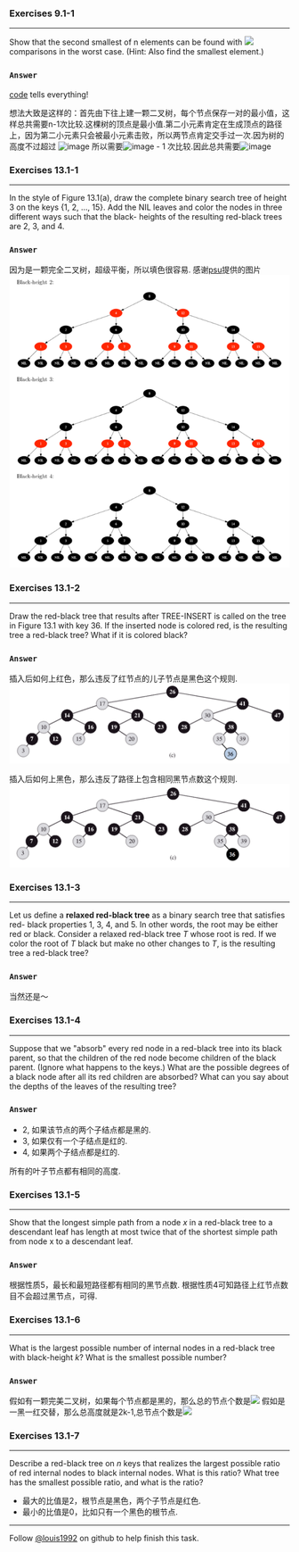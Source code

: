 ### Exercises 9.1-1
***
Show that the second smallest of n elements can be found with ![](http://latex.codecogs.com/gif.latex?n+\\lceil\\lg{n}\\rceil-2)
comparisons in the worst case. (Hint: Also find the smallest element.)

### `Answer`
[code](./exercise_code/second-smallest.cpp) tells everything!

想法大致是这样的：首先由下往上建一颗二叉树，每个节点保存一对的最小值，这样总共需要n-1次比较.这棵树的顶点是最小值.第二小元素肯定在生成顶点的路径上，因为第二小元素只会被最小元素击败，所以两节点肯定交手过一次.因为树的高度不过超过
![image](./repo/s1/gif-2.gif)  所以需要![image](./repo/s1/gif-2.gif) - 1 次比较.因此总共需要![image](./repo/s1/gif.gif)


### Exercises 13.1-1
***
In the style of Figure 13.1(a), draw the complete binary search tree of height 3 on the keys {1, 2, ..., 15}. Add the NIL leaves and color the nodes in three different ways such that the black- heights of the resulting red-black trees are 2, 3, and 4.

### `Answer`
因为是一颗完全二叉树，超级平衡，所以填色很容易. 感谢[psu](http://test.scripts.psu.edu/users/d/j/djh300/cmpsc465/notes-4985903869437/solutions-to-some-homework-exercises-as-shared-with-students/3-solutions-clrs-13.pdf)提供的图片
![image](./repo/s1/1.png)


### Exercises 13.1-2
***
Draw the red-black tree that results after TREE-INSERT is called on the tree in Figure 13.1 with key 36. If the inserted node is colored red, is the resulting tree a red-black tree? What if it is colored black?

### `Answer`
插入后如何上红色，那么违反了红节点的儿子节点是黑色这个规则.
![image](./repo/s1/2.png)

插入后如何上黑色，那么违反了路径上包含相同黑节点数这个规则.
![image](./repo/s1/3.png)


### Exercises 13.1-3
***
Let us define a **relaxed red-black tree** as a binary search tree that satisfies red- black properties 1, 3, 4, and 5. In other words, the root may be either red or black. Consider a relaxed red-black tree *T* whose root is red. If we color the root of *T* black but make no other changes to *T*, is the resulting tree a red-black tree?

### `Answer`
当然还是～

### Exercises 13.1-4
***
Suppose that we "absorb" every red node in a red-black tree into its black parent, so that the children of the red node become children of the black parent. (Ignore what happens to the keys.) What are the possible degrees of a black node after all its red children are absorbed? What can you say about the depths of the leaves of the resulting tree?
### `Answer`
* 2, 如果该节点的两个子结点都是黑的.
* 3, 如果仅有一个子结点是红的.
* 4, 如果两个子结点都是红的.

所有的叶子节点都有相同的高度.

### Exercises 13.1-5
***
Show that the longest simple path from a node *x* in a red-black tree to a descendant leaf has
length at most twice that of the shortest simple path from node x to a descendant leaf.
### `Answer`
根据性质5，最长和最短路径都有相同的黑节点数. 根据性质4可知路径上红节点数目不会超过黑节点，可得.

### Exercises 13.1-6
***
What is the largest possible number of internal nodes in a red-black tree with black-height *k*? What is the smallest possible number?

### `Answer`
假如有一颗完美二叉树，如果每个节点都是黑的，那么总的节点个数是![](http://latex.codecogs.com/gif.latex?2^k-1)
假如是一黑一红交替，那么总高度就是2k-1,总节点个数是![](http://latex.codecogs.com/gif.latex?2^{2k}-1)


### Exercises 13.1-7
***
Describe a red-black tree on *n* keys that realizes the largest possible ratio of red internal nodes to black internal nodes. What is this ratio? What tree has the smallest possible ratio, and what is the ratio?

* 最大的比值是2，根节点是黑色，两个子节点是红色.
* 最小的比值是0，比如只有一个黑色的根节点.

***
Follow [@louis1992](https://github.com/gzc) on github to help finish this task.

